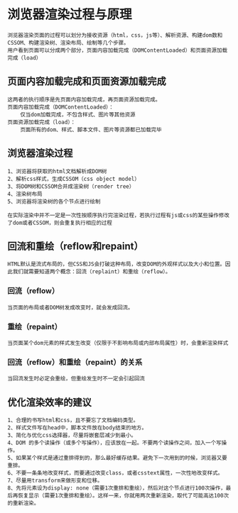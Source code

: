 # 浏览器渲染过程与原理
    浏览器渲染页面的过程可以划分为接收资源（html，css，js等）、解析资源、构建dom数和CSSOM、构建渲染树、渲染布局、绘制等几个步骤。
    用户看到页面可以分成两个部分，页面内容加载完成（DOMContentLoaded）和页面资源加载完成（load）

## 页面内容加载完成和页面资源加载完成
    这两者的执行顺序是先页面内容加载完成，再页面资源加载完成。
    页面内容加载完成（DOMContentLoaded）：
        仅当dom加载完成，不包含样式、图片等其他资源
    页面资源加载完成（load）：
        页面所有的dom、样式、脚本文件、图片等资源都已加载完毕

## 浏览器渲染过程
    1、浏览器将获取的html文档解析成DOM树
    2、解析css样式，生成CSSOM（css object model）
    3、将DOM树和CSSOM合并成渲染树（render tree）
    4、渲染树布局
    5、浏览器将渲染树的各个节点进行绘制

    在实际渲染中并不一定是一次性按顺序执行完渲染过程，若执行过程有js或css的某些操作修改了dom或者CSSOM，则会重复执行相应的过程

## 回流和重绘（reflow和repaint）
    HTML默认是流式布局的，但CSS和JS会打破这种布局，改变DOM的外观样式以及大小和位置。因此我们就需要知道两个概念：回流（replaint）和重绘（reflow）。

### 回流（reflow）
    当页面的布局或者DOM树发成改变时，就会发成回流。

### 重绘（repaint）
    当页面某个dom元素的样式发生改变（仅限于不影响布局或内部布局属性）时，会重新渲染样式

### 回流（reflow）和重绘（repaint）的关系
    当回流发生时必定会重绘，但重绘发生时不一定会引起回流

## 优化渲染效率的建议
    1、合理的书写html和css，且不要忘了文档编码类型。
    2、样式文件写在head中，脚本文件放在body结束的地方。
    3、简化与优化css选择器，尽量将嵌套层减少到最小。
    4、DOM 的多个读操作（或多个写操作），应该放在一起。不要两个读操作之间，加入一个写操作。
    5、如果某个样式是通过重排得到的，那么最好缓存结果。避免下一次用到的时候，浏览器又要重排。
    6、不要一条条地改变样式，而要通过改变class，或者csstext属性，一次性地改变样式。
    7、尽量用transform来做形变和位移。
    8、先将元素设为display: none（需要1次重排和重绘），然后对这个节点进行100次操作，最后再恢复显示（需要1次重排和重绘）。这样一来，你就用两次重新渲染，取代了可能高达100次的重新渲染。